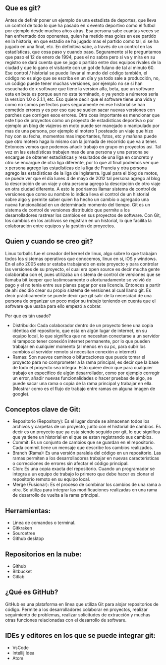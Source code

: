 ## Que es git?

Antes de definir poner un ejemplo de una estadista de deportes, que lleva un control de todo lo que ha pasado en x evento deportivo como el futbol por ejemplo desde muchos años atrás. Esa persona sabe cuantas veces se han enfrentado dos oponentes, quien ha metido mas goles en ese partido en la historia, en que estadio se ha jugado mas el partido como tal, si se ha jugado en una final, etc. En definitiva sabe, a través de un control en las estadísticas, que cosa paso y cuando paso. Seguramente si le preguntamos que paso el 12 de enero de 1994, pues el no sabra pero si va y mira en su registro se dará cuenta que se jugo x partido entre dos equipos rivales de la ciudad y que lo gano el visitante con un gol de fulano de tal al minuto 60.
Ese control / historial se puede llevar al mundo del código también, el código no es algo que se escriba en un día y ya todo sale a producción, no, un código puede tener muchas versiones, por ejemplo no se si han escuchado de x software que tiene la version alfa, beta, que un software esta en beta es porque aun no esta terminado, o ya yendo a números seria la version 1.0 o 2.1.1, etc. Eso quiere decir que el software tiene una vida y como no somos perfectos pues seguramente en ese historial se han cometido errores y es por eso que se suelen sacar nuevas versiones con parches que corrigen esos errores.
Otra cosa importante es mencionar que este tipo de proyectos como un proyecto de estadísticas deportiva o por ejemplo un blog de viajeros en moto puede ser manejado o manipulado por mas de una persona, por ejemplo el motero 1 posteado un viaje que hizo hoy con su fecha, momentos mas importantes, fotos, etc y mañana puede que otro motero haga lo mismo con la jornada de recorrido que va a tener. Entonces vemos que podemos añadir trabajo en grupo en proyectos así. Tal vez en las estadísticas trabajen mas de una persona y una persona se encargue de obtener estadísticas y resultados de una liga en concreto y otro se encargue de otra liga diferente, por lo que al final podemos ver que x persona agrego las estadísticas de la liga de Francia y otra persona agrego las estadísticas de la liga de Inglaterra. Igual para el blog de motos, se puede ver que el día lunes 4 de mayo de 2012 tal persona agrego al blog la descripción de un viaje y otra persona agrego la descripción de otro viaje en otra ciudad diferente.
A esto le podríamos llamar sistema de control de versiones que como su nombre lo indica lleva el control de un historial sobre algo y permite saber quien ha hecho un cambio o agregado una nueva funcionalidad en un determinado momento del tiempo.
Git es un sistema de control de versiones distribuido que permite a los desarrolladores rastrear los cambios en sus proyectos de software. Con Git, los cambios en los archivos se registran en un historial, lo que facilita la colaboración entre equipos y la gestión de proyectos.

## Quien y cuando se creo git?

Linux torballs fue el creador del kernel de linux, algo sobre lo que trabajan todos los sistemas operativos que conocemos, linux en si, iOS y windows. En el año 2005 este sr estaba trabajando en este proyecto y para controlar las versiones de su proyecto, el cual era open source es decir mucha gente colaboraba con el, pues utilizaba un sistema de control de versiones que se llamaba bit keeper que lastimosamente o afortunadamente se volvió de pago y el no tenia entre sus planes pagar por esa licencia. Entonces a partir de ahi decidió crear su propio sistema de versiones al cual llamo git. Es decir prácticamente se puede decir que git salir de la necesidad de una persona de organizar un poco mejor su trabajo teniendo en cuenta que el software que usaba para ello empezó a cobrar.

Por que es tán usado?

- Distribuido: Cada colaborador dentro de un proyecto tiene una copia idéntica del repositorio, que esta en algún lugar de internet, en su equipo local, lo que significa que no necesitan conectarse a un servidor ni tampoco tener conexión internet permanente, por lo que pueden trabajar en cualquier momento (al menos en su pc, para subir los cambios al servidor remoto si necesitan conexión a internet)
- Ramas: Son nuevos caminos o bifurcaciones que puede tomar el proyecto para no comprometer a la rama principal, es decir que la base de todo el proyecto sea integra. Esto quiere decir que para cualquier trabajo en especifico de algún desarrollador, como por ejemplo corregir un error, añadir nuevas funcionalidades o hacer pruebas de algo, se puede sacar una rama o copia de la rama principal y trabajar en ella. (Mostrar como es el flujo de trabajo entre ramas en alguna imagen de google).


## Conceptos clave de Git:

* Repositorio (Repository): Es el lugar donde se almacenan todos los archivos y carpetas de un proyecto, junto con el historial de cambios. Es decir es un proyecto que ya esta siendo seguido por git, lo que significa que ya tiene un historial en el que se estan registrando sus cambios.
* Commit: Es un conjunto de cambios que se guardan en el repositorio. Cada commit tiene un mensaje que describe los cambios realizados.
* Branch (Rama): Es una versión paralela del código en un repositorio. Las ramas permiten a los desarrolladores trabajar en nuevas características o correcciones de errores sin afectar el código principal.
* Clon: Es una copia exacta del repositorio. Cuando un programador se integra a un equipo de trabajo lo primero que debe hacer es clonar el repositorio remoto en su equipo local.
* Merge (Fusionar): Es el proceso de combinar los cambios de una rama a otra. Se utiliza para integrar las modificaciones realizadas en una rama de desarrollo de vuelta a la rama principal.

## Herramientas:
- Linea de comandos o terminal.
- Gitkraken
- Sourcetree
- Github desktop

## Repositorios en la nube:
- Github
- Bitbucket
- Gitlab

## ¿Qué es GitHub?
GitHub es una plataforma en línea que utiliza Git para alojar repositorios de código. Permite a los desarrolladores colaborar en proyectos, realizar seguimiento de problemas, realizar solicitudes de extracción y muchas otras funciones relacionadas con el desarrollo de software.

## IDEs y editores en los que se puede integrar git:
- VsCode
- Intellij Idea
- Atom